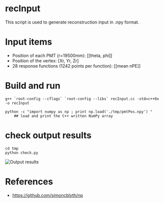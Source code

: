# recInput

This script is used to generate reconstruction input in .npy format. 

# Input items
* Position of each PMT (r=19500mm): [[theta, phi]]
* Position of the vertex: [Xr, Yr, Zr]
* 28 response functions (1242 points per function): [[mean nPE]]

# Build and run
```
g++ `root-config --cflags` `root-config --libs` recInput.cc -std=c++0x -o recInput

python -c "import numpy as np ; print np.load('./tmp/pmtPos.npy') "
    ## load and print the C++ written NumPy array
```

# check output results
```
cd tmp
python check.py
```
![Output results](https://github.com/Wgoodman007/recInput/raw/master/tmp/test.png)

# References
* https://github.com/simoncblyth/np
